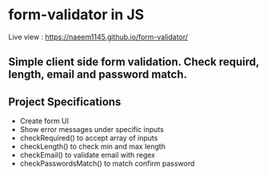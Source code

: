 # form-validator in JS 
Live view : 
https://naeem1145.github.io/form-validator/


## Simple client side form validation. Check requird, length, email and password match.

## Project Specifications

- Create form UI
- Show error messages under specific inputs
- checkRequired() to accept array of inputs
- checkLength() to check min and max length
- checkEmail() to validate email with regex
- checkPasswordsMatch() to match confirm password
